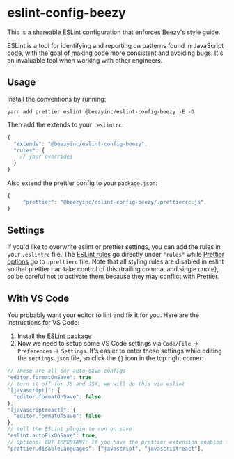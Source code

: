 # eslint-config-beezy

This is a shareable ESLint configuration that enforces Beezy's style guide.

ESLint is a tool for identifying and reporting on patterns found in JavaScript code, with the goal of making code more consistent and avoiding bugs. It's an invaluable tool when working with other engineers.

## Usage

Install the conventions by running:

```
yarn add prettier eslint @beezyinc/eslint-config-beezy -E -D
```

Then add the extends to your `.eslintrc`:

```javascript
{
  "extends": "@beezyinc/eslint-config-beezy",
  "rules": {
    // your overrides
  }
}
```

Also extend the prettier config to your `package.json`:

```javascript
{
     "prettier": "@beezyinc/eslint-config-beezy/.prettierrc.js",
}
```

## Settings

If you'd like to overwrite eslint or prettier settings, you can add the rules in your `.eslintrc` file. The [ESLint rules](https://eslint.org/docs/rules/) go directly under `"rules"` while [Prettier options](https://prettier.io/docs/en/options.html) go to `.prettierc` file.
Note that all styling rules are disabled in eslint so that prettier can take control of this (trailing comma, and single quote), so be careful not to activate them because they may conflict with Prettier.

## With VS Code

You probably want your editor to lint and fix it for you. Here are the instructions for VS Code:

1. Install the [ESLint package](https://marketplace.visualstudio.com/items?itemName=dbaeumer.vscode-eslint)
2. Now we need to setup some VS Code settings via `Code/File` → `Preferences` → `Settings`. It's easier to enter these settings while editing the `settings.json` file, so click the `{}` icon in the top right corner:

```js
// These are all our auto-save configs
"editor.formatOnSave": true,
// turn it off for JS and JSX, we will do this via eslint
"[javascript]": {
  "editor.formatOnSave": false
},
"[javascriptreact]": {
  "editor.formatOnSave": false
},
// tell the ESLint plugin to run on save
"eslint.autoFixOnSave": true,
// Optional BUT IMPORTANT: If you have the prettier extension enabled for other languages like CSS and HTML, turn it off for JS since we are doing it through Eslint already
"prettier.disableLanguages": ["javascript", "javascriptreact"],
```
